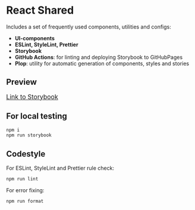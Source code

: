 # React Shared
Includes a set of frequently used components, utilities and configs:

- **UI-components** 
- **ESLint, StyleLint, Prettier**
- **Storybook**
- **GitHub Actions**: for linting and deploying Storybook to GitHubPages
- **Plop**: utility for automatic generation of components, styles and stories



## Preview

<span style="font-size:larger;">[Link to Storybook](https://igorsmugalov.github.io/react-shared)</span>

## For local testing

```bash
npm i
npm run storybook
```

## Codestyle

For ESLint, StyleLint and Prettier rule check:
```bash
npm run lint
```
For error fixing:
```bash
npm run format
```
